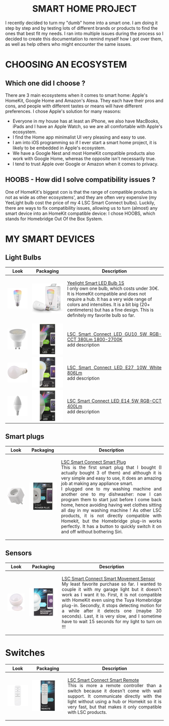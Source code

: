 <h1 align="center">SMART HOME PROJECT</h1>

I recently decided to turn my "dumb" home into a smart one. I am doing it step by step and by testing lots of different brands or products to find the ones that best fit my needs.
I ran into multiple issues during the process so I decided to create this documentation to remind myself how I got over them, as well as help others who might encounter the same issues.

# CHOOSING AN ECOSYSTEM

## Which one did I choose ?

There are 3 main ecosystems when it comes to smart home: Apple's HomeKit, Google Home and Amazon's Alexa. They each have their pros and cons, and people with different tastes or means will have different preferences. I chose Apple's solution for many reasons:
  - Everyone in my house has at least an iPhone, we also have MacBooks, iPads and I have an Apple Watch, so we are all comfortable with Apple's ecosystem.
  - I find the Home app minimalist UI very pleasing and easy to use.
  - I am into iOS programming so if I ever start a smart home project, it is likely to be embedded in Apple's ecosystem.
  - We have a Google Nest and most HomeKit compatible products also work with Google Home, whereas the opposite isn't necessarily true.
  - I tend to trust Apple over Google or Amazon when it comes to privacy.

## HOOBS - How did I solve compatibility issues ?

One of HomeKit's biggest con is that the range of compatible products is not as wide as other ecosystems', and they are often very expensive (my YeeLight bulb cost the price of my 4 LSC Smart Connect bulbs).
Luckily, there are ways to fix compatibility issues, allowing us to turn (almost) any smart device into an HomeKit compatible device: I chose HOOBS, which stands for Homebridge Out Of the Box System.


# MY SMART DEVICES

## Light Bulbs
| Look | Packaging | Description |
|-|-|-|
| <img src="img/yeelight-1S.jpg" width=250> | <img src="img/yeelight-1S-box.jpg" width=250> | <p align="left">[Yeelight Smart LED Bulb 1S](https://www.amazon.fr/Yeelight-millions-couleurs-Compatible-Assistant/dp/B0832XR68B/ref=sxts_sxwds-bia-wc-p13n1_0)<br/>I only own one bulb, which costs under 30€. It is HomeKit compatible and does not require a hub. It has a very wide range of colors and intensities. It is a bit big (20+ centimeters) but has a fine design. This is definitely my favorite bulb so far.</p>|
| <img src="img/lsc-smart-led-GU10.jpeg" width=250> | <img src="img/lsc-smart-led-GU10-box.jpeg" width=250> | <p align="justify">[LSC Smart Connect LED GU10 5W RGB-CCT 380Lm 1800-2700K](https://www.action.com/fr-fr/p/spot-multicolore-connecte-lsc-smart-connect-2/)<br/>add description</p>|
| <img src="img/lsc-smart-led-E27.jpeg" width=250> | <img src="img/lsc-smart-led-E27-box.jpeg" width=250> | <p align="justify">[LSC Smart Connect LED E27 10W White 806Lm ](https://www.action.com/fr-fr/p/lampe-led-intelligente-lsc-smart-connect3/)<br/>add description</p>|
| <img src="img/lsc-smart-led-E14.jpeg" width=250> | <img src="img/lsc-smart-led-E14-box.jpeg" width=250> | <p align="justify">[LSC Smart Connect LED E14 5W RGB-CCT 400Lm ](https://www.action.com/fr-fr/p/lampe-led-intelligente-lsc-smart-connect3/)<br/>add description</p>|

## Smart plugs
| Look | Packaging | Description |
|-|-|-|
| <img src="img/lsc-smart-plug.jpeg" width=250> | <img src="img/lsc-smart-plug-box.jpeg" width=250> | <p align="justify">[LSC Smart Connect Smart Plug](https://www.action.com/fr-fr/p/prise-intelligente-lsc-smart-connect/)<br/>This is the first smart plug that I bought (I actually bought 3 of them) and although it is very simple and easy to use, it does an amazing job at making any appliance smart.<br/>I plugged one to my washing machine and another one to my dishwasher: now I can program them to start just before I come back home, hence avoiding having wet clothes sitting all day in my washing machine ! As other LSC products, it is not directly compatible with Homekit, but the Homebridge plug-in works perfectly. It has a button to quickly switch it on and off without bothering Siri.</p>


## Sensors
| Look | Packaging | Description |
|-|-|-|
| <img src="img/lsc-smart-motion-sensor.jpeg" width=250> | <img src="img/lsc-smart-motion-sensor-box.jpeg" width=250> | <p align="justify">[LSC Smart Connect Smart Movement Sensor](https://www.action.com/fr-fr/p/dummy-3000370/)<br/>My least favorite purchase so far. I wanted to couple it with my garage light but it doesn't work as I want it to. First, it is not compatible with HomeKit even using the Tuya Homebridge plug-in. Secondly, it stops detecting motion for a while after it detects one (maybe 30 seconds). Last, it is very slow, and I sometime have to wait 15 seconds for my light to turn on !!!</p>

# Switches
| Look | Packaging | Description |
|-|-|-|
| <img src="img/lsc-smart-remote.jpeg" width=250> | <img src="img/lsc-smart-remote-box.jpeg" width=250> | <p align="justify">[LSC Smart Connect Smart Remote](https://www.action.com/fr-fr/p/telecommande-lsc-smart-connect/)<br/>This is more a remote controller than a switch because it doesn't come with wall support. It communicate directly with the light without using a hub or Homekit so it is very fast, but that makes it only compatible with LSC products.</p>



